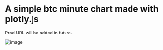 # A simple btc minute chart made with plotly.js


Prod URL will be added in future.


![image](https://user-images.githubusercontent.com/47578609/158179764-c180bc84-9c6b-4163-9a3b-6dd8084163cb.png)
